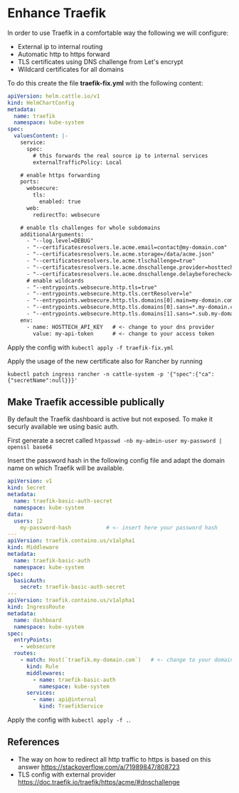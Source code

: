 # Enhance Traefik
In order to use Traefik in a comfortable way the following we will configure:
* External ip to internal routing
* Automatic http to https forward
* TLS certificates using DNS challenge from Let's encrypt
* Wildcard certificates for all domains

To do this create the file **traefik-fix.yml** with the following content:
```yaml
apiVersion: helm.cattle.io/v1
kind: HelmChartConfig
metadata:
  name: traefik
  namespace: kube-system
spec:
  valuesContent: |-
    service:
      spec:
        # this forwards the real source ip to internal services
        externalTrafficPolicy: Local

    # enable https forwarding
    ports:
      websecure:
        tls:
          enabled: true
      web:
        redirectTo: websecure

    # enable tls challenges for whole subdomains
    additionalArguments:
      - "--log.level=DEBUG"
      - "--certificatesresolvers.le.acme.email=contact@my-domain.com"  # <- your contact email adress
      - "--certificatesresolvers.le.acme.storage=/data/acme.json"
      - "--certificatesresolvers.le.acme.tlschallenge=true"
      - "--certificatesresolvers.le.acme.dnschallenge.provider=hosttech" # <- change to your dns provider
      - "--certificatesresolvers.le.acme.dnschallenge.delaybeforecheck=0"
      # enable wildcards
      - "--entrypoints.websecure.http.tls=true"
      - "--entrypoints.websecure.http.tls.certResolver=le"
      - "--entrypoints.websecure.http.tls.domains[0].main=my-domain.com"          # <- change to your domain(s), can be removed if only subdomains will be hosted
      - "--entrypoints.websecure.http.tls.domains[0].sans=*.my-domain.com"        # <- change to your domain(s)
      - "--entrypoints.websecure.http.tls.domains[1].sans=*.sub.my-domain.com"    # <- change to your domain(s)
    env:
      - name: HOSTTECH_API_KEY   # <- change to your dns provider
        value: my-api-token      # <- change to your access token
```

Apply the config with ```kubectl apply -f traefik-fix.yml```

Apply the usage of the new certificate also for Rancher by running
```
kubectl patch ingress rancher -n cattle-system -p '{"spec":{"ca":{"secretName":null}}}'
```

## Make Traefik accessible publically
By default the Traefik dashboard is active but not exposed. To make it securly available we using basic auth.

First generate a secret called
```htpasswd -nb my-admin-user my-password | openssl base64```

Insert the password hash in the following config file and adapt the domain name on which Traefik will be available.
```yaml
apiVersion: v1
kind: Secret
metadata:
  name: traefik-basic-auth-secret
  namespace: kube-system
data:
  users: |2
    my-password-hash           # <- insert here your password hash
---
apiVersion: traefik.containo.us/v1alpha1
kind: Middleware
metadata:
  name: traefik-basic-auth
  namespace: kube-system
spec:
  basicAuth:
    secret: traefik-basic-auth-secret
---
apiVersion: traefik.containo.us/v1alpha1
kind: IngressRoute
metadata:
  name: dashboard
  namespace: kube-system
spec:
  entryPoints:
    - websecure
  routes:
    - match: Host(`traefik.my-domain.com`)   # <- change to your domain
      kind: Rule
      middlewares:
        - name: traefik-basic-auth
          namespace: kube-system
      services:
        - name: api@internal
          kind: TraefikService
```

Apply the config with ```kubectl apply -f .```.


## References
* The way on how to redirect all http traffic to https is based on this answer https://stackoverflow.com/a/71989847/808723
* TLS config with external provider https://doc.traefik.io/traefik/https/acme/#dnschallenge
